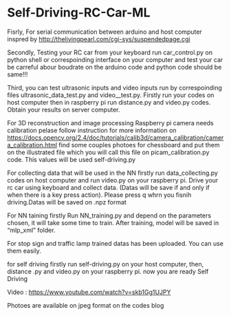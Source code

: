 # Self-Driving-RC-Car-ML

Fisrly, For serial communication between arduino and host computer inspred by http://thelivingpearl.com/cgi-sys/suspendedpage.cgi

Secondly, Testing your RC car from your keyboard run car_control.py on python shell or correspoinding interface on your computer and test your car be carreful abour boudrate on the arduino code and python code should be same!!!

Third, you can test ultrasonic inputs and video inputs run  by correspoinding files ultrasonic_data_test.py and video__test.py. Firstly run your codes on host computer then  in  raspberry pi run distance.py and video.py codes. Obtain your results on server computer.

For 3D reconstruction and image processing Raspberry pi camera needs calibration pelase follow instruction  for  more information on https://docs.opencv.org/2.4/doc/tutorials/calib3d/camera_calibration/camera_calibration.html find some couples photoes for chessboard and put them on the illustrated file which you will call this file on picam_calibration.py code. This values will be used  self-driving.py 

For collecting data that will be used in the NN firstly run data_collecting.py codes on host computer and run video.py on your raspberry pi. Drive your rc car using keyboard and collect data. (Datas will be save if and only if when there is a key press action). Please press q whrn you fisnih driving.Datas will be saved on .npz format 

For NN taining firstly Run NN_training.py and  depend on the parameters chosen, it will take some time to train. After training, model will be saved in “mlp_xml” folder. 

For stop sign and traffic lamp trained datas has been uploaded. You can use them easily. 

for self driving firstly run self-driving.py on your host computer, then, distance .py and video.py on your raspberry pi. now you are ready Self Driving 


Video : https://www.youtube.com/watch?v=skb1Gg1UJPY


Photoes are available on jpeg format on the codes blog
